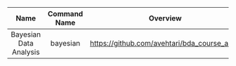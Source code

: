 | Name | Command Name | Overview | Further Reading
| :--: |:------------:|:--------:|:--------------:
| Bayesian Data Analysis     | bayesian | https://github.com/avehtari/bda_course_aalto |


